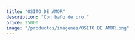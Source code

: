 ```yaml
---
title: "OSITO DE AMOR"
description: "Con baño de oro."
price: 25000
image: "/productos/imagenes/OSITO DE AMOR.png"
---
```


